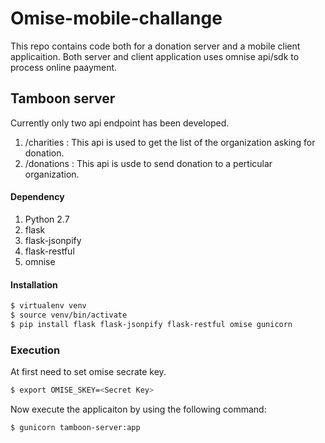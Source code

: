 # Omise-mobile-challange
This repo contains code both for a donation server and a mobile client applicaition. Both server and client application uses omnise api/sdk to process online paayment.

## Tamboon server
Currently only two api endpoint has been developed.
1. /charities : This api is used to get the list of the organization asking for donation. 
2. /donations : This api is usde to send donation to a perticular organization.

#### Dependency
1. Python 2.7
2. flask
3. flask-jsonpify
4. flask-restful
5. omnise

#### Installation
```sh
$ virtualenv venv
$ source venv/bin/activate
$ pip install flask flask-jsonpify flask-restful omise gunicorn
```

### Execution

At first need to set omise secrate key.
```sh
$ export OMISE_SKEY=<Secret Key>
```

Now execute the applicaiton by using the following command:
```sh
$ gunicorn tamboon-server:app
```


